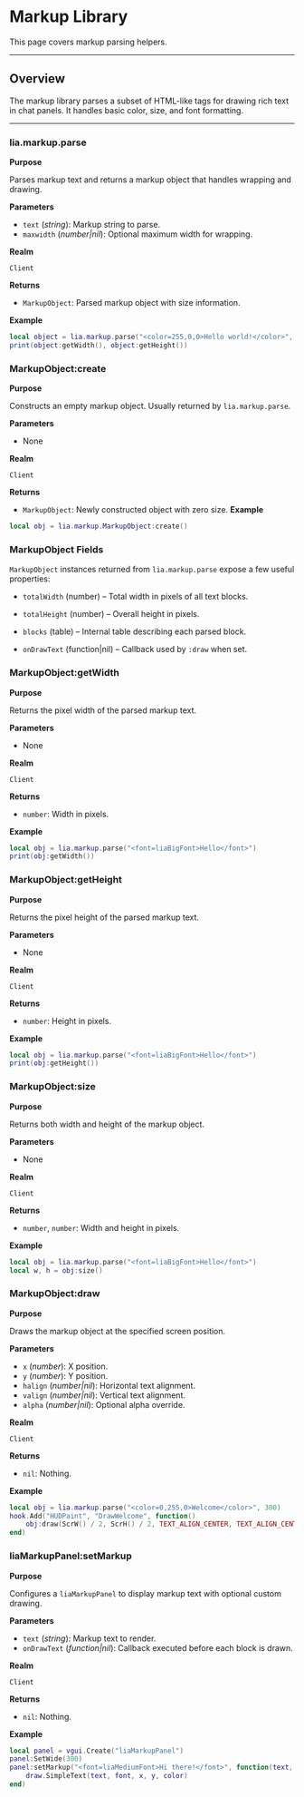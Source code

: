 # Markup Library

This page covers markup parsing helpers.

---

## Overview

The markup library parses a subset of HTML-like tags for drawing rich text in chat panels. It handles basic color, size, and font formatting.

---

### lia.markup.parse

**Purpose**

Parses markup text and returns a markup object that handles wrapping and drawing.

**Parameters**

* `text` (*string*): Markup string to parse.
* `maxwidth` (*number|nil*): Optional maximum width for wrapping.

**Realm**

`Client`

**Returns**

* `MarkupObject`: Parsed markup object with size information.

**Example**

```lua
local object = lia.markup.parse("<color=255,0,0>Hello world!</color>", 200)
print(object:getWidth(), object:getHeight())
```

### MarkupObject:create

**Purpose**

Constructs an empty markup object. Usually returned by `lia.markup.parse`.

**Parameters**

* None

**Realm**

`Client`

**Returns**

* `MarkupObject`: Newly constructed object with zero size.
**Example**

```lua
local obj = lia.markup.MarkupObject:create()
```

### MarkupObject Fields

`MarkupObject` instances returned from `lia.markup.parse` expose a few useful properties:

* `totalWidth` (number) – Total width in pixels of all text blocks.

* `totalHeight` (number) – Overall height in pixels.

* `blocks` (table) – Internal table describing each parsed block.

* `onDrawText` (function|nil) – Callback used by `:draw` when set.

### MarkupObject:getWidth

**Purpose**

Returns the pixel width of the parsed markup text.

**Parameters**

* None

**Realm**

`Client`

**Returns**

* `number`: Width in pixels.

**Example**

```lua
local obj = lia.markup.parse("<font=liaBigFont>Hello</font>")
print(obj:getWidth())
```
### MarkupObject:getHeight

**Purpose**

Returns the pixel height of the parsed markup text.

**Parameters**

* None

**Realm**

`Client`

**Returns**

* `number`: Height in pixels.

**Example**

```lua
local obj = lia.markup.parse("<font=liaBigFont>Hello</font>")
print(obj:getHeight())
```

### MarkupObject:size

**Purpose**

Returns both width and height of the markup object.

**Parameters**

* None

**Realm**

`Client`

**Returns**

* `number`, `number`: Width and height in pixels.

**Example**

```lua
local obj = lia.markup.parse("<font=liaBigFont>Hello</font>")
local w, h = obj:size()
```

### MarkupObject:draw

**Purpose**

Draws the markup object at the specified screen position.

**Parameters**

* `x` (*number*): X position.
* `y` (*number*): Y position.
* `halign` (*number|nil*): Horizontal text alignment.
* `valign` (*number|nil*): Vertical text alignment.
* `alpha` (*number|nil*): Optional alpha override.

**Realm**

`Client`

**Returns**

* `nil`: Nothing.

**Example**

```lua
local obj = lia.markup.parse("<color=0,255,0>Welcome</color>", 300)
hook.Add("HUDPaint", "DrawWelcome", function()
    obj:draw(ScrW() / 2, ScrH() / 2, TEXT_ALIGN_CENTER, TEXT_ALIGN_CENTER, 200)
end)
```
### liaMarkupPanel:setMarkup

**Purpose**

Configures a `liaMarkupPanel` to display markup text with optional custom drawing.

**Parameters**

* `text` (*string*): Markup text to render.
* `onDrawText` (*function|nil*): Callback executed before each block is drawn.

**Realm**

`Client`

**Returns**

* `nil`: Nothing.

**Example**

```lua
local panel = vgui.Create("liaMarkupPanel")
panel:SetWide(300)
panel:setMarkup("<font=liaMediumFont>Hi there!</font>", function(text, font, x, y, color)
    draw.SimpleText(text, font, x, y, color)
end)
```

